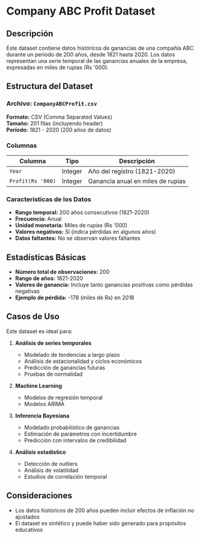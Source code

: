 # Company ABC Profit Dataset

## Descripción

Este dataset contiene datos históricos de ganancias de una compañía ABC durante un período de 200 años, desde 1821 hasta 2020. Los datos representan una serie temporal de las ganancias anuales de la empresa, expresadas en miles de rupias (Rs '000).

## Estructura del Dataset

### Archivo: `CompanyABCProfit.csv`

**Formato:** CSV (Comma Separated Values)  
**Tamaño:** 201 filas (incluyendo header)  
**Período:** 1821 - 2020 (200 años de datos)

### Columnas

| Columna | Tipo | Descripción |
|---------|------|-------------|
| `Year` | Integer | Año del registro (1821-2020) |
| `Profit(Rs '000)` | Integer | Ganancia anual en miles de rupias |

### Características de los Datos

- **Rango temporal:** 200 años consecutivos (1821-2020)
- **Frecuencia:** Anual
- **Unidad monetaria:** Miles de rupias (Rs '000)
- **Valores negativos:** Sí (indica pérdidas en algunos años)
- **Datos faltantes:** No se observan valores faltantes

## Estadísticas Básicas

- **Número total de observaciones:** 200
- **Rango de años:** 1821-2020
- **Valores de ganancia:** Incluye tanto ganancias positivas como pérdidas negativas
- **Ejemplo de pérdida:** -178 (miles de Rs) en 2018

## Casos de Uso

Este dataset es ideal para:

1. **Análisis de series temporales**
   - Modelado de tendencias a largo plazo
   - Análisis de estacionalidad y ciclos económicos
   - Predicción de ganancias futuras
   - Pruebas de normalidad

2. **Machine Learning**
   - Modelos de regresión temporal
   - Modelos ARIMA

3. **Inferencia Bayesiana**
   - Modelado probabilístico de ganancias
   - Estimación de parámetros con incertidumbre
   - Predicción con intervalos de credibilidad

4. **Análisis estadístico**
   - Detección de outliers
   - Análisis de volatilidad
   - Estudios de correlación temporal

## Consideraciones

- Los datos históricos de 200 años pueden incluir efectos de inflación no ajustados
- El dataset es sintético y puede haber sido generado para propósitos educativos